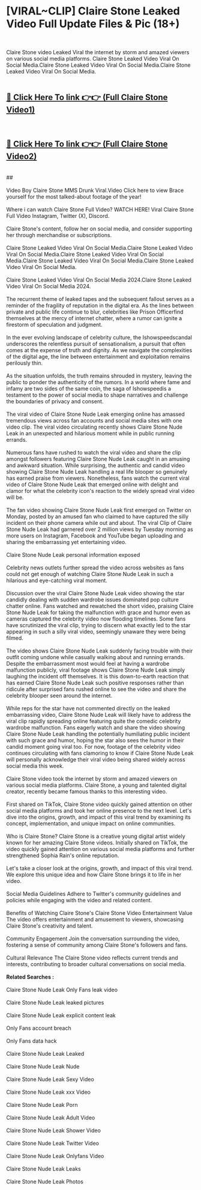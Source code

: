 # [VIRAL~CLIP] Claire Stone Leaked Video Full Update Files & Pic (18+) <br>
<br>

Claire Stone video Leaked Viral the internet by storm and amazed viewers on various social media platforms. Claire Stone Leaked Video Viral On Social Media.Claire Stone Leaked Video Viral On Social Media.Claire Stone Leaked Video Viral On Social Media.<br>
 <br>

##  <a href="https://play.trustnlinepharmacy.us?title=Full Claire_Stone&ref=git">🔴 Click Here To link 👉👉 (Full Claire Stone Video1)</a><br>
  <br>

##  <a href="https://play.trustnlinepharmacy.us?title=Full Claire_Stone&ref=git">🔴 Click Here To link 👉👉 (Full Claire Stone Video2)</a><br>
  <br>
  ##


  <br>

  <br>
Video Boy Claire Stone MMS Drunk Viral.Video Click here to view Brace yourself for the most talked-about footage of the year!
<br><br>
Where i can watch Claire Stone Full Video? WATCH HERE! Viral Claire Stone Full Video Instagram, Twitter (X), Discord.
<br><br>
Claire Stone's content, follow her on social media, and consider supporting her through merchandise or subscriptions.
<br><br>
Claire Stone Leaked Video Viral On Social Media.Claire Stone Leaked Video Viral On Social Media.Claire Stone Leaked Video Viral On Social Media.Claire Stone Leaked Video Viral On Social Media.Claire Stone Leaked Video Viral On Social Media.
<br><br>
Claire Stone Leaked Video Viral On Social Media 2024.Claire Stone Leaked Video Viral On Social Media 2024.
<br><br>
The recurrent theme of leaked tapes and the subsequent fallout serves as a reminder of the fragility of reputation in the digital era. As the lines between private and public life continue to blur, celebrities like Prison Officerfind themselves at the mercy of internet chatter, where a rumor can ignite a firestorm of speculation and judgment.
<br><br>
In the ever evolving landscape of celebrity culture, the Ishowspeedscandal underscores the relentless pursuit of sensationalism, a pursuit that often comes at the expense of truth and dignity. As we navigate the complexities of the digital age, the line between entertainment and exploitation remains perilously thin.
<br><br>
As the situation unfolds, the truth remains shrouded in mystery, leaving the public to ponder the authenticity of the rumors. In a world where fame and infamy are two sides of the same coin, the saga of Ishowspeedis a testament to the power of social media to shape narratives and challenge the boundaries of privacy and consent.
<br><br>
The viral video of Claire Stone Nude Leak emerging online has amassed tremendous views across fan accounts and social media sites with one video clip. The viral video circulating recently shows Claire Stone Nude Leak in an unexpected and hilarious moment while in public running errands.
<br><br>
Numerous fans have rushed to watch the viral video and share the clip amongst followers featuring Claire Stone Nude Leak caught in an amusing and awkward situation. While surprising, the authentic and candid video showing Claire Stone Nude Leak handling a real life blooper so genuinely has earned praise from viewers. Nonetheless, fans watch the current viral video of Claire Stone Nude Leak that emerged online with delight and clamor for what the celebrity icon's reaction to the widely spread viral video will be.
<br><br>
The fan video showing Claire Stone Nude Leak first emerged on Twitter on Monday, posted by an amused fan who claimed to have captured the silly incident on their phone camera while out and about. The viral Clip of Claire Stone Nude Leak had garnered over 2 million views by Tuesday morning as more users on Instagram, Facebook and YouTube began uploading and sharing the embarrassing yet entertaining video.
<br><br>
Claire Stone Nude Leak personal information exposed
<br><br>
Celebrity news outlets further spread the video across websites as fans could not get enough of watching Claire Stone Nude Leak in such a hilarious and eye-catching viral moment.
<br><br>
Discussion over the viral Claire Stone Nude Leak video showing the star candidly dealing with sudden wardrobe issues dominated pop culture chatter online. Fans watched and rewatched the short video, praising Claire Stone Nude Leak for taking the malfunction with grace and humor even as cameras captured the celebrity video now flooding timelines. Some fans have scrutinized the viral clip, trying to discern what exactly led to the star appearing in such a silly viral video, seemingly unaware they were being filmed.
<br><br>
The video shows Claire Stone Nude Leak suddenly facing trouble with their outfit coming undone while casually walking about and running errands. Despite the embarrassment most would feel at having a wardrobe malfunction publicly, viral footage shows Claire Stone Nude Leak simply laughing the incident off themselves. It is this down-to-earth reaction that has earned Claire Stone Nude Leak such positive responses rather than ridicule after surprised fans rushed online to see the video and share the celebrity blooper seen around the internet.
<br><br>
While reps for the star have not commented directly on the leaked embarrassing video, Claire Stone Nude Leak will likely have to address the viral clip rapidly spreading online featuring quite the comedic celebrity wardrobe malfunction. Fans eagerly watch and share the video showing Claire Stone Nude Leak handling the potentially humiliating public incident with such grace and humor, hoping the star also sees the humor in their candid moment going viral too. For now, footage of the celebrity video continues circulating with fans clamoring to know if Claire Stone Nude Leak will personally acknowledge their viral video being shared widely across social media this week.
<br><br>
Claire Stone video took the internet by storm and amazed viewers on various social media platforms. Claire Stone, a young and talented digital creator, recently became famous thanks to this interesting video.
<br><br>
First shared on TikTok, Claire Stone video quickly gained attention on other social media platforms and took her online presence to the next level. Let's dive into the origins, growth, and impact of this viral trend by examining its concept, implementation, and unique impact on online communities.
<br><br>
Who is Claire Stone? Claire Stone is a creative young digital artist widely known for her amazing Claire Stone videos. Initially shared on TikTok, the video quickly gained attention on various social media platforms and further strengthened Sophia Rain's online reputation.
<br><br>
Let's take a closer look at the origins, growth, and impact of this viral trend. We explore this unique idea and how Claire Stone brings it to life in her video.
<br><br>
Social Media Guidelines Adhere to Twitter's community guidelines and policies while engaging with the video and related content.
<br><br>
Benefits of Watching Claire Stone's Claire Stone Video Entertainment Value The video offers entertainment and amusement to viewers, showcasing Claire Stone's creativity and talent.
<br><br>
Community Engagement Join the conversation surrounding the video, fostering a sense of community among Claire Stone's followers and fans.
<br><br>
Cultural Relevance The Claire Stone video reflects current trends and interests, contributing to broader cultural conversations on social media.
<br><br>
<strong>Related Searches :</strong>
<br><br>
Claire Stone Nude Leak Only Fans leak video
<br><br>
Claire Stone Nude Leak leaked pictures
<br><br>
Claire Stone Nude Leak explicit content leak
<br><br>
Only Fans account breach
<br><br>
Only Fans data hack
<br><br>
Claire Stone Nude Leak Leaked
<br><br>
Claire Stone Nude Leak Nude
<br><br>
Claire Stone Nude Leak Sexy Video
<br><br>
Claire Stone Nude Leak xxx Video
<br><br>
Claire Stone Nude Leak Porn
<br><br>
Claire Stone Nude Leak Adult Video
<br><br>
Claire Stone Nude Leak Shower Video
<br><br>
Claire Stone Nude Leak Twitter Video
<br><br>
Claire Stone Nude Leak Onlyfans Video
<br><br>
Claire Stone Nude Leak Leaks
<br><br>
Claire Stone Nude Leak Photos